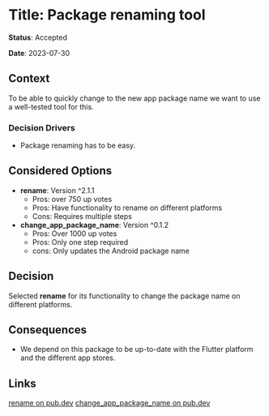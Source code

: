 # Title: Package renaming tool

**Status**: Accepted

**Date**: 2023-07-30

## Context
To be able to quickly change to the new app package name we want to use a well-tested tool for this.

### Decision Drivers
- Package renaming has to be easy.

## Considered Options
- **rename**: Version ^2.1.1
    - Pros: over 750 up votes
    - Pros: Have functionality to rename on different platforms
    - Cons: Requires multiple steps
- **change_app_package_name**: Version ^0.1.2
    - Pros: Over 1000 up votes
    - Pros: Only one step required
    - cons: Only updates the Android package name

## Decision
Selected **rename** for its functionality to change the package name on different platforms.

## Consequences
- We depend on this package to be up-to-date with the Flutter platform and the different app stores.

## Links
[rename on pub.dev](https://pub.dev/packages/rename)
[change_app_package_name on pub.dev](https://pub.dev/packages/change_app_package_name)
